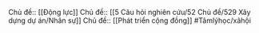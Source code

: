 Chủ đề:: [[Động lực]]
Chủ đề:: [[5 Câu hỏi nghiên cứu/52 Chủ đề/529 Xây dựng dự án/Nhân sự]]
Chủ đề:: [[Phát triển cộng đồng]]
#Tâmlýhọc/xãhội